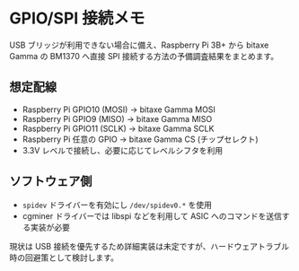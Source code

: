 # GPIO/SPI 接続メモ

USB ブリッジが利用できない場合に備え、Raspberry Pi 3B+ から bitaxe Gamma の BM1370 へ直接 SPI 接続する方法の予備調査結果をまとめます。

## 想定配線
- Raspberry Pi GPIO10 (MOSI) → bitaxe Gamma MOSI
- Raspberry Pi GPIO9  (MISO) → bitaxe Gamma MISO
- Raspberry Pi GPIO11 (SCLK) → bitaxe Gamma SCLK
- Raspberry Pi 任意の GPIO → bitaxe Gamma CS (チップセレクト)
- 3.3V レベルで接続し、必要に応じてレベルシフタを利用

## ソフトウェア側
- `spidev` ドライバーを有効にし `/dev/spidev0.*` を使用
- cgminer ドライバーでは libspi などを利用して ASIC へのコマンドを送信する実装が必要

現状は USB 接続を優先するため詳細実装は未定ですが、ハードウェアトラブル時の回避策として検討します。

